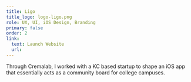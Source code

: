 ```yaml
---
title: Ligo
title_logo: logo-ligo.png
role: UX, UI, iOS Design, Branding
primary: false
order: 2
link:
  text: Launch Website
  url:
---
```


Through Cremalab, I worked with a KC based startup to shape an iOS app that essentially acts as a community board for college campuses.